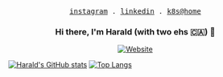 <p align="center">
  <samp>
    <a href="https://www.instagram.com/haraldwithtwoehs/">instagram</a> .
    <a href="https://www.linkedin.com/in/chkoch/">linkedin</a> .
    <a href="https://github.com/haraldkoch/kochhaus-homelab">k8s@home</a>
  </samp>
</p>

<h3 align="center">
  Hi there, I'm Harald (with two ehs 🇨🇦) 👋 
</h3>

<p align="center">
  <a href="https://haraldkoch.ca" rel="nofollow">
    <img src="https://img.shields.io/website?label=haraldkoch.ca&style=for-the-badge&url=https%3A%2F%2Fharaldkoch.ca" alt="Website" style="max-width: 100%;">
  </a>
</p>

[![Harald's GitHub stats](https://github-readme-stats.vercel.app/api?username=haraldkoch&show_icons=true&hide_title=true&theme=solarized-dark&count_private=true&hide=stars)](https://github.com/anuraghazra/github-readme-stats)
[![Top Langs](https://github-readme-stats.vercel.app/api/top-langs/?username=haraldkoch&layout=compact)](https://github.com/anuraghazra/github-readme-stats)

